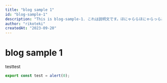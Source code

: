 ```yaml
---
title: "blog sample 1"
id: "blog-sample-1"
description: "This is blog-sample-1. これは説明文です。ほにゃららほにゃらっらあああああああああああああああああああああああああああああああああああああああああああああああああああああ"
author: "rikoteki"
createdAt: "2023-09-20"
---
```


# blog sample 1
testtest

```js
export const test = alert(0);
```
